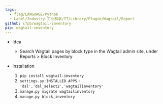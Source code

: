 ```yaml
---
tags:
  - flag/LANGUAGE/Python
  - Label/Industry-工业科学/IT/Library/Plugin/Wagtail/Report
github: cfpb/wagtail-inventory
pip: wagtail-inventory
---
```


- Idea
    - Search Wagtail pages by block type in the Wagtail admin site, under Reports > Block Inventory

- Installation
    1. `pip install wagtail-inventory`
    2. `settings.py:INSTALLED_APPS` - `'dal','dal_select2','wagtailinventory'`
    3. `manage.py migrate wagtailinventory`
    4. `manage.py block_inventory`
